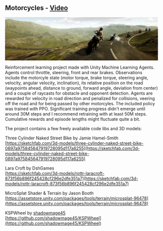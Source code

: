 ## Motorcycles - [Video](https://youtu.be/omCJTvZ3ZMY)

<img src="banner.png" align="middle" width="1920"/>

Reinforcement learning project made with Unity Machine Learning Agents.  
Agents control throttle, steering, front and rear brakes. Observations include the motorcyle state (motor torque, brake torque, steering angle, velocity, angular velocity, inclination), its relative position on the road (waypoints ahead, distance to ground, forward angle, deviation from center) and a couple of raycasts for obstacle and opponent detection. Agents are rewarded for velocity in road direction and penalized for collisions, veering off the road and for being passed by other motorcyles. The included policy was trained with PPO. Significant training progress didn't emerge until around 30M steps and I recommend retraining with at least 50M steps. Cumulative rewards and episode lengths might fluctuate quite a bit.  
  
The project contains a few freely available code libs and 3D models:
  
  
Three Cylinder Naked Street Bike by Jamie Hamel-Smith  
[https://sketchfab.com/3d-models/three-cylinder-naked-street-bike-0897a975845647919728095d117a6255](https://sketchfab.com/3d-models/three-cylinder-naked-street-bike-0897a975845647919728095d117a6255) 
   
Lara Croft by DshGames  
[https://sketchfab.com/3d-models/rottr-laracroft-873f56b896f245428cf296e2dfe351a7](https://sketchfab.com/3d-models/rottr-laracroft-873f56b896f245428cf296e2dfe351a7)  
  
MicroSplat Shader & Terrain by Jason Booth  
[https://assetstore.unity.com/packages/tools/terrain/microsplat-96478](https://assetstore.unity.com/packages/tools/terrain/microsplat-96478)  
  
KSPWheel by [shadowmage45](https://github.com/shadowmage45)  
[https://github.com/shadowmage45/KSPWheel](https://github.com/shadowmage45/KSPWheel)  
